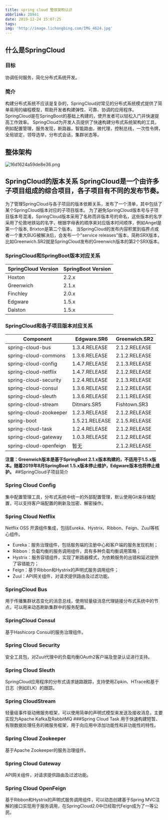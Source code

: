 ```yaml
---
title: spring cloud 整体架构认识
abbrlink: 28941
date: 2019-12-24 15:07:25
tags:
img: 'http://image.lichongbing.com/IMG_4624.jpg'
---
```

## 什么是SpringCloud
### 目标
协调任何服务，简化分布式系统开发。
### 简介
构建分布式系统不应该是复杂的，SpringCloud对常见的分布式系统模式提供了简单易用的编程模型，帮助开发者构建弹性、可靠、协调的应用程序。
SpringCloud是在SpringBoot的基础上构建的，使开发者可以轻松入门并快速提高工作效率。
SpringCloud为开发人员提供了快速构建分布式系统架构的工具，例如配置管理，服务发现，断路器，智能路由，微代理，控制总线，一次性令牌，全局锁定，领导选举，分布式会话，集群状态等。

## 整体架构
![16d1624a59de8e36.png](http://image.lichongbing.com/static/bddac0ec81db2d66f76c84863c95973f.png)
## SpringCloud的版本关系 SpringCloud是一个由许多子项目组成的综合项目，各子项目有不同的发布节奏。
为了管理SpringCloud与各子项目的版本依赖关系，发布了一个清单，其中包括了某个SpringCloud版本对应的子项目版本。
为了避免SpringCloud版本号与子项目版本号混淆，SpringCloud版本采用了名称而非版本号的命名，这些版本的名字采用了伦敦地铁站的名字，根据字母表的顺序来对应版本时间顺序，例如Angel是第一个版本,
Brixton是第二个版本。 当SpringCloud的发布内容积累到临界点或者一个重大BUG被解决后，会发布一个"service
releases"版本，简称SRX版本，比如Greenwich.SR2就是SpringCloud发布的Greenwich版本的第2个SRX版本。
### SpringCloud和SpringBoot版本对应关系

|  SpringCloud Version | SpringBoot Version |
|  ----  | ----  |
| Hoxton  | 2.2.x |
| Greenwich  | 2.1.x |
| Finchley  | 2.0.x |
| Edgware  | 1.5.x |
| Dalston  | 1.5.x  |

### SpringCloud和各子项目版本对应关系
| Component | Edgware.SR6 | Greenwich.SR2 |
| ---- | --- | --- |
| spring-cloud-bus | 1.3.4.RELEASE | 2.1.2.RELEASE |
| spring-cloud-commons | 1.3.6.RELEASE |2.1.2.RELEASE |
| spring-cloud-config | 1.4.7.RELEASE |2.1.3.RELEASE |
| spring-cloud-netflix | 1.4.7.RELEASE | 2.1.2.RELEASE|
| spring-cloud-security | 1.2.4.RELEASE | 2.1.3.RELEASE|
| spring-cloud-consul |1.3.6.RELEASE | 2.1.2.RELEASE|
| spring-cloud-sleuth | 1.3.6.RELEASE |2.1.1.RELEASE|
| spring-cloud-stream | Ditmars.SR5 | Fishtown.SR3|
| spring-cloud-zookeeper | 1.2.3.RELEASE | 2.1.2.RELEASE|
| spring-boot | 1.5.21.RELEASE |2.1.5.RELEASE|
| spring-cloud-task | 1.2.4.RELEASE | 2.1.2.RELEASE|
| spring-cloud-gateway | 1.0.3.RELEASE | 2.1.2.RELEASE|
| spring-cloud-openfeign | 暂无 |2.1.2.RELEASE|

**注意：Greenwich版本是基于SpringBoot
2.1.x版本构建的，不适用于1.5.x版本。随着2019年8月SpringBoot 1.5.x版本停止维护，Edgware版本也将停止维护。**
##SpringCloud子项目简介
### Spring Cloud Config
集中配置管理工具，分布式系统中统一的外部配置管理，默认使用Git来存储配置，可以支持客户端配置的刷新及加密、解密操作。
### Spring Cloud Netflix
Netflix OSS 开源组件集成，包括Eureka、Hystrix、Ribbon、Feign、Zuul等核心组件。
* Eureka：服务治理组件，包括服务端的注册中心和客户端的服务发现机制；
* Ribbon：负载均衡的服务调用组件，具有多种负载均衡调用策略；
* Hystrix：服务容错组件，实现了断路器模式，为依赖服务的出错和延迟提供了容错能力；
* Feign：基于Ribbon和Hystrix的声明式服务调用组件；
* Zuul：API网关组件，对请求提供路由及过滤功能。

### SpringCloud Bus
用于传播集群状态变化的消息总线，使用轻量级消息代理链接分布式系统中的节点，可以用来动态刷新集群中的服务配置。
### SpringCloud Consul
基于Hashicorp Consul的服务治理组件。
### Spring Cloud Security
安全工具包，对Zuul代理中的负载均衡OAuth2客户端及登录认证进行支持。
### Spring Cloud Sleuth
SpringCloud应用程序的分布式请求链路跟踪，支持使用Zipkin、HTrace和基于日志（例如ELK）的跟踪。
### Spring CloudStream
轻量级事件驱动微服务框架，可以使用简单的声明式模型来发送及接收消息，主要实现为Apache Kafka及RabbitMQ
###Spring Cloud Task
用于快速构建短暂、有限数据处理任务的微服务框架，用于向应用中添加功能性和非功能性的特性。
### Spring Cloud Zookeeper
基于Apache Zookeeper的服务治理组件。
### Spring Cloud Gateway
API网关组件，对请求提供路由及过滤功能。
### Spring Cloud OpenFeign
基于Ribbon和Hystrix的声明式服务调用组件，可以动态创建基于Spring MVC注解的接口实现用于服务调用，在SpringCloud2.0中已经取代Feign成为了一等公民。
